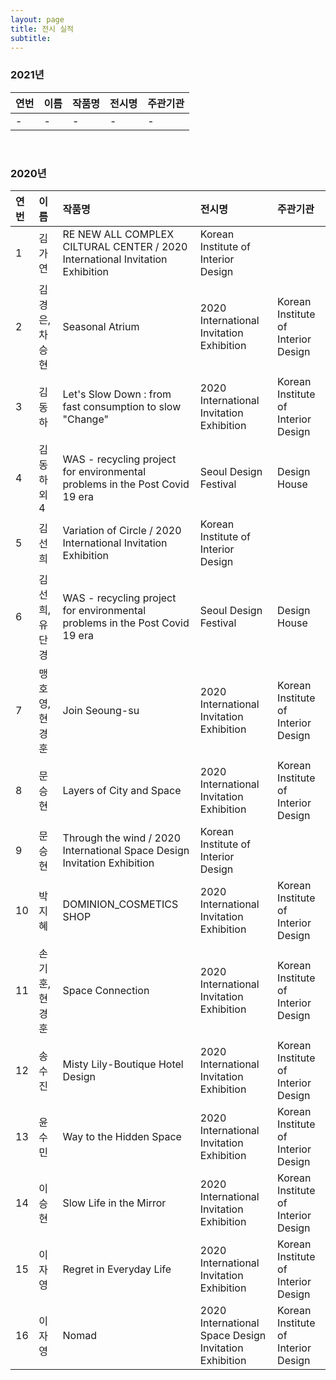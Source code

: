 ```yaml
---
layout: page
title: 전시 실적
subtitle:
---
```


### 2021년

| 연번 | 이름 | 작품명 | 전시명 | 주관기관 |
| :------ |:--- | :--- | :--- | :--- |
| - | - | - | - | - |

<br>

### 2020년

| 연번 | 이름 | 작품명 | 전시명 | 주관기관 |
| :------ |:--- | :--- | :--- | :--- |
| 1 | 김가연 | RE NEW ALL COMPLEX CILTURAL CENTER / 2020 International Invitation Exhibition | Korean Institute of Interior Design |
| 2 | 김경은, 차승현 | Seasonal Atrium | 2020 International Invitation Exhibition | Korean Institute of Interior Design |
| 3 | 김동하 | Let's Slow Down : from fast consumption to slow "Change" | 2020 International Invitation Exhibition | Korean Institute of Interior Design |
| 4 | 김동하 외4 | WAS - recycling project for environmental problems in the Post Covid 19 era | Seoul Design Festival | Design House |
| 5 |  김선희 | Variation of Circle / 2020 International Invitation Exhibition | Korean Institute of Interior Design |
| 6 | 김선희, 유단경 | WAS - recycling project for environmental problems in the Post Covid 19 era | Seoul Design Festival | Design House |
| 7 | 맹호영, 현경훈 | Join Seoung-su | 2020 International Invitation Exhibition | Korean Institute of Interior Design |
| 8 | 문승현 | Layers of City and Space | 2020 International Invitation Exhibition | Korean Institute of Interior Design |
| 9 | 문승현 | Through the wind / 2020 International Space Design Invitation Exhibition | Korean Institute of Interior Design |
| 10 | 박지혜 | DOMINION_COSMETICS SHOP | 2020 International Invitation Exhibition | Korean Institute of Interior Design |
| 11 | 손기훈, 현경훈 | Space Connection | 2020 International Invitation Exhibition | Korean Institute of Interior Design |
| 12 | 송수진 | Misty Lily-Boutique Hotel Design | 2020 International Invitation Exhibition | Korean Institute of Interior Design |
| 13 | 윤수민 | Way to the Hidden Space | 2020 International Invitation Exhibition | Korean Institute of Interior Design |
| 14 | 이승현 | Slow Life in the Mirror | 2020 International Invitation Exhibition | Korean Institute of Interior Design |
| 15 | 이자영 | Regret in Everyday Life | 2020 International Invitation Exhibition | Korean Institute of Interior Design | 
| 16 | 이자영 | Nomad | 2020 International Space Design Invitation Exhibition | Korean Institute of Interior Design |

<br>
